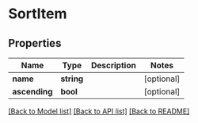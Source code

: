 # SortItem

## Properties
Name | Type | Description | Notes
------------ | ------------- | ------------- | -------------
**name** | **string** |  | [optional] 
**ascending** | **bool** |  | [optional] 

[[Back to Model list]](../README.md#documentation-for-models) [[Back to API list]](../README.md#documentation-for-api-endpoints) [[Back to README]](../README.md)



